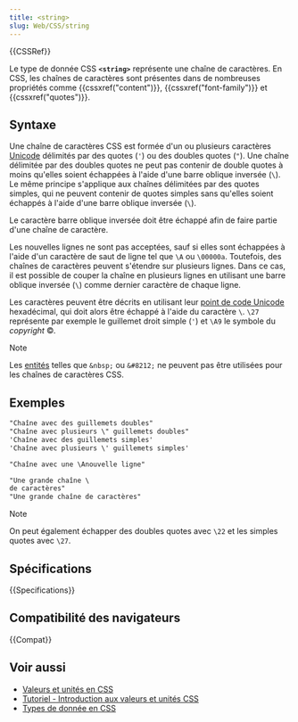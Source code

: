 ```yaml
---
title: <string>
slug: Web/CSS/string
---
```


{{CSSRef}}

Le type de donnée CSS **`<string>`** représente une chaîne de caractères. En CSS, les chaînes de caractères sont présentes dans de nombreuses propriétés comme {{cssxref("content")}}, {{cssxref("font-family")}} et {{cssxref("quotes")}}.

## Syntaxe

Une chaîne de caractères CSS est formée d'un ou plusieurs caractères [Unicode](https://fr.wikipedia.org/wiki/Unicode) délimités par des quotes (`'`) ou des doubles quotes (`"`). Une chaîne délimitée par des doubles quotes ne peut pas contenir de double quotes à moins qu'elles soient échappées à l'aide d'une barre oblique inversée (`\`). Le même principe s'applique aux chaînes délimitées par des quotes simples, qui ne peuvent contenir de quotes simples sans qu'elles soient échappés à l'aide d'une barre oblique inversée (`\`).

Le caractère barre oblique inversée doit être échappé afin de faire partie d'une chaîne de caractère.

Les nouvelles lignes ne sont pas acceptées, sauf si elles sont échappées à l'aide d'un caractère de saut de ligne tel que `\A` ou `\00000a`. Toutefois, des chaînes de caractères peuvent s'étendre sur plusieurs lignes. Dans ce cas, il est possible de couper la chaîne en plusieurs lignes en utilisant une barre oblique inversée (`\`) comme dernier caractère de chaque ligne.

Les caractères peuvent être décrits en utilisant leur [point de code Unicode](https://fr.wikipedia.org/wiki/Unicode#Partitionnement) hexadécimal, qui doit alors être échappé à l'aide du caractère `\`. `\27` représente par exemple le guillemet droit simple (`'`) et `\A9` le symbole du _copyright_ ©.

> [!NOTE]
> Les [entités](/fr/docs/Glossary/Entity) telles que `&nbsp;` ou `&#8212;` ne peuvent pas être utilisées pour les chaînes de caractères CSS.

## Exemples

```css
"Chaîne avec des guillemets doubles"
"Chaîne avec plusieurs \" guillemets doubles"
'Chaîne avec des guillemets simples'
'Chaîne avec plusieurs \' guillemets simples'

"Chaîne avec une \Anouvelle ligne"

"Une grande chaîne \
de caractères"
"Une grande chaîne de caractères"
```

> [!NOTE]
> On peut également échapper des doubles quotes avec `\22` et les simples quotes avec `\27`.

## Spécifications

{{Specifications}}

## Compatibilité des navigateurs

{{Compat}}

## Voir aussi

- [Valeurs et unités en CSS](/fr/docs/Web/CSS/CSS_values_and_units)
- [Tutoriel - Introduction aux valeurs et unités CSS](/fr/docs/Learn_web_development/Core/Styling_basics/Values_and_units)
- [Types de donnée en CSS](/fr/docs/Web/CSS/CSS_values_and_units/CSS_data_types)
